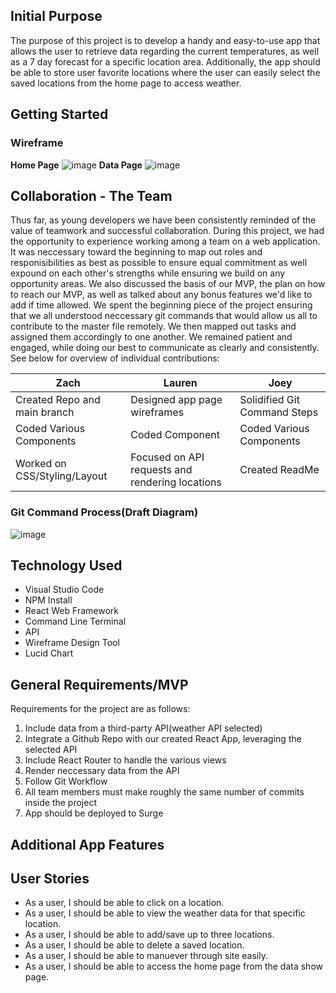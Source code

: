 ## Initial Purpose
The purpose of this project is to develop a handy and easy-to-use app that allows the user to retrieve data regarding the current temperatures, as well as a 7 day forecast for a specific location area. Additionally, the app should be able to store user favorite locations where the user can easily select the saved locations from the home page to access weather.  
## Getting Started
### Wireframe
**Home Page**
![image](https://user-images.githubusercontent.com/68744076/99723265-912c3380-2a77-11eb-8cca-6fea11fa1b9a.png)
**Data Page**
![image](https://user-images.githubusercontent.com/68744076/99723524-e9fbcc00-2a77-11eb-9733-c94e285441c3.png)

## Collaboration - The Team

Thus far, as young developers we have been consistently reminded of the value of teamwork and successful collaboration. During this project, we had the opportunity to experience working among a team on a web application. It was neccessary toward the beginning to map out roles and responisibilities as best as possible to ensure equal commitment as well expound on each other's strengths while ensuring we build on any opportunity areas. We also discussed the basis of our MVP, the plan on how to reach our MVP, as well as talked about any bonus features we'd like to add if time allowed. We spent the beginning piece of the project ensuring that we all understood neccessary git commands that would allow us all to contribute to the master file remotely. We then mapped out tasks and assigned them accordingly to one another. We remained patient and engaged, while doing our best to communicate as clearly and consistently. See below for overview of individual contributions:

|**Zach**|**Lauren**|**Joey**|
|--------|----------|--------|
|Created Repo and main branch|Designed app page wireframes|Solidified Git Command Steps|
|Coded Various Components|Coded Component|Coded Various Components|
|Worked on CSS/Styling/Layout|Focused on API requests and rendering locations|Created ReadMe|Ensured assigned tasks to team|



### Git Command Process(Draft Diagram)
![image](https://user-images.githubusercontent.com/68744076/99820983-1286d300-2b17-11eb-88cc-659a3de69d5e.png)


## Technology Used
* Visual Studio Code
* NPM Install
* React Web Framework
* Command Line Terminal
* API 
* Wireframe Design Tool
* Lucid Chart


## General Requirements/MVP
Requirements for the project are as follows: 
1. Include data from a third-party API(weather API selected)
2. Integrate a Github Repo with our created React App, leveraging the selected API
3. Include React Router to handle the various views
4. Render neccessary data from the API
5. Follow Git Workflow
6. All team members must make roughly the same number of commits inside the project
7. App should be deployed to Surge

## Additional App Features

## User Stories
- As a user, I should be able to click on a location.
- As a user, I should be able to view the weather data for that specific location.
- As a user, I should be able to add/save up to three locations.
- As a user, I should be able to delete a saved location.
- As a user, I should be able to manuever through site easily.
- As a user, I should be able to access the home page from the data show page.
